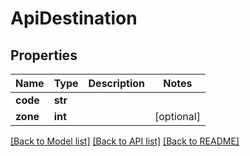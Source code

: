# ApiDestination

## Properties
Name | Type | Description | Notes
------------ | ------------- | ------------- | -------------
**code** | **str** |  | 
**zone** | **int** |  | [optional] 

[[Back to Model list]](../README.md#documentation-for-models) [[Back to API list]](../README.md#documentation-for-api-endpoints) [[Back to README]](../README.md)


